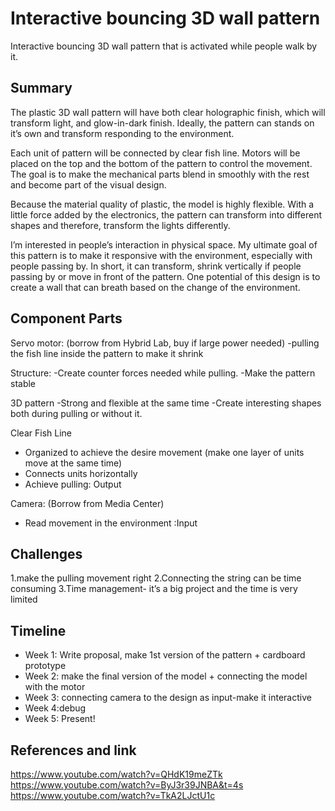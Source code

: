 # Interactive bouncing 3D wall pattern
Interactive bouncing 3D wall pattern that is activated while people walk by it.

## Summary

The plastic 3D wall pattern will have both clear holographic finish, which will transform light, and glow-in-dark finish. Ideally, the pattern can stands on it’s own and transform responding to the environment. 

Each unit of pattern will be connected by clear fish line. Motors will be placed on the top and the bottom of the pattern to control the movement. The goal is to make the mechanical parts blend in smoothly with the rest and become part of the visual design.  

Because the material quality of plastic, the model is highly flexible. With a little force added by the electronics, the pattern can transform into different shapes and therefore, transform the lights differently.  

I’m interested in people’s interaction in physical space. My ultimate goal of this pattern is to make it responsive with the environment, especially with people passing by. In short, it can transform, shrink vertically if people passing by or move in front of the pattern. One potential of this design is to create a wall that can breath based on the change of the environment. 

## Component Parts
Servo motor: 
(borrow from Hybrid Lab, buy if large power needed)
-pulling the fish line inside the pattern to make it shrink  

Structure:
-Create counter forces needed while pulling. 
-Make the pattern stable

3D pattern
-Strong and flexible at the same time
-Create interesting shapes both during pulling or without it. 

Clear Fish Line
- Organized to achieve the desire movement (make one layer of units move at the same 		time)
- Connects units horizontally
- Achieve pulling: Output

Camera:
(Borrow from Media Center) 
- Read movement in the environment :Input

## Challenges
1.make the pulling movement right 
2.Connecting the string can be time consuming
3.Time management- it’s a big project and the time is very limited

## Timeline
- Week 1: Write proposal, make 1st version of the pattern + cardboard prototype
- Week 2: make the final version of the model + connecting the model with the motor
- Week 3: connecting camera to the design as input-make it interactive
- Week 4:debug
- Week 5: Present!

## References and link
https://www.youtube.com/watch?v=QHdK19meZTk
https://www.youtube.com/watch?v=ByJ3r39JNBA&t=4s
https://www.youtube.com/watch?v=TkA2LJctU1c
